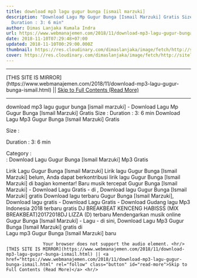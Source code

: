 ```yaml
---
title: download mp3 lagu gugur bunga [ismail marzuki]
description: "Download Lagu Mp Gugur Bunga [Ismail Marzuki] Gratis Size :
  Duration : 3: 6 min"
author: Dimas Lanjaka Kumala Indra
url: https://www.webmanajemen.com/2018/11/download-mp3-lagu-gugur-bunga-ismail.html
date: 2018-11-10T07:29:48+07:00
updated: 2018-11-10T00:29:00.000Z
thumbnail: https://res.cloudinary.com/dimaslanjaka/image/fetch/http://sitelagump3.com/images/download-lagu-mp3-terbaru-gratis.png
cover: https://res.cloudinary.com/dimaslanjaka/image/fetch/http://sitelagump3.com/images/download-lagu-mp3-terbaru-gratis.png
---
```


<hr/> [THIS SITE IS MIRROR](https://www.webmanajemen.com/2018/11/download-mp3-lagu-gugur-bunga-ismail.html) || <a href="https://www.webmanajemen.com/2018/11/download-mp3-lagu-gugur-bunga-ismail.html" rel="follow" class="button" id="read-more">Skip to Full Contents (Read More)</a> <hr/> download mp3 lagu gugur bunga [ismail marzuki] - Download Lagu Mp Gugur Bunga [Ismail Marzuki] Gratis Size : Duration : 3: 6 min Download Lagu Mp3 Gugur Bunga [Ismail Marzuki] Gratis
              
Size : 
              
Duration : 3: 6 min
              
Category :                              
              : 
Download Lagu Gugur Bunga [Ismail Marzuki] Mp3 Gratis
                                      
Lirik Lagu Gugur Bunga [Ismail Marzuki]
                      Lirik lagu Gugur Bunga [Ismail Marzuki] belum, Anda dapat berkontribusi lirik lagu Gugur Bunga [Ismail Marzuki] di bagian komentar!                                      Baru musik tercepat Gugur Bunga [Ismail Marzuki] - Download Lagu Gratis - di , Download lagu Gugur Bunga [Ismail Marzuki] gratis Download lagu terbaru Gugur Bunga [Ismail Marzuki], Download lagu gratis - Download Lagu Gratis - Download Gudang lagu Mp3 Indonesia 2018 terbaru gratis
 DJ BREAKBEAT KENCENG HABISSS (MIX BREAKBEAT)20172018DJ LIZZA (D) terbaru Mendengarkan musik online Gugur Bunga [Ismail Marzuki] - Lagu - di sini, Download Lagu Mp3 Gugur Bunga [Ismail Marzuki] gratis di  
Lagu mp3 Gugur Bunga [Ismail Marzuki] baru
                       
                  Your browser does not support the audio element. <hr/> [THIS SITE IS MIRROR](https://www.webmanajemen.com/2018/11/download-mp3-lagu-gugur-bunga-ismail.html) || <a href="https://www.webmanajemen.com/2018/11/download-mp3-lagu-gugur-bunga-ismail.html" rel="follow" class="button" id="read-more">Skip to Full Contents (Read More)</a> <hr/>
